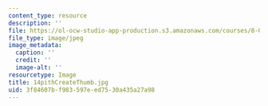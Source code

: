```yaml
---
content_type: resource
description: ''
file: https://ol-ocw-studio-app-production.s3.amazonaws.com/courses/8-02t-electricity-and-magnetism-spring-2005/3f84607bf983597eed7530a435a27a98_14pithCreateThumb.jpg
file_type: image/jpeg
image_metadata:
  caption: ''
  credit: ''
  image-alt: ''
resourcetype: Image
title: 14pithCreateThumb.jpg
uid: 3f84607b-f983-597e-ed75-30a435a27a98
---
```

